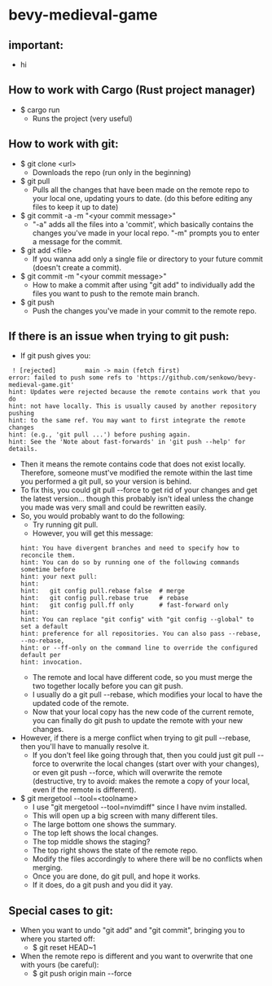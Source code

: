 # bevy-medieval-game
## important:
- hi
## How to work with Cargo (Rust project manager)
- $ cargo run
  - Runs the project (very useful)
## How to work with git:
- $ git clone \<url\>
  - Downloads the repo (run only in the beginning)
- $ git pull
  - Pulls all the changes that have been made on the remote repo to your local one, updating yours to date. (do this before editing any files to keep it up to date)
- $ git commit -a -m "\<your commit message\>"
  - "-a" adds all the files into a 'commit', which basically contains the changes you've made in your local repo. "-m" prompts you to enter a message for the commit. 
- $ git add \<file\>
  - If you wanna add only a single file or directory to your future commit (doesn't create a commit). 
- $ git commit -m "\<your commit message\>"
  - How to make a commit after using "git add" to individually add the files you want to push to the remote main branch.
- $ git push
  - Push the changes you've made in your commit to the remote repo.
## If there is an issue when trying to git push:
- If git push gives you:
~~~
 ! [rejected]        main -> main (fetch first)
error: failed to push some refs to 'https://github.com/senkowo/bevy-medieval-game.git'
hint: Updates were rejected because the remote contains work that you do
hint: not have locally. This is usually caused by another repository pushing
hint: to the same ref. You may want to first integrate the remote changes
hint: (e.g., 'git pull ...') before pushing again.
hint: See the 'Note about fast-forwards' in 'git push --help' for details.
~~~
  - Then it means the remote contains code that does not exist locally. Therefore, someone must've modified the remote within the last time you performed a git pull, so your version is behind. 
  - To fix this, you could git pull --force to get rid of your changes and get the latest version... though this probably isn't ideal unless the change you made was very small and could be rewritten easily.
  - So, you would probably want to do the following:
    - Try running git pull.
    - However, you will get this message:
    ```
    hint: You have divergent branches and need to specify how to reconcile them.
    hint: You can do so by running one of the following commands sometime before
    hint: your next pull:
    hint: 
    hint:   git config pull.rebase false  # merge
    hint:   git config pull.rebase true   # rebase
    hint:   git config pull.ff only       # fast-forward only
    hint: 
    hint: You can replace "git config" with "git config --global" to set a default
    hint: preference for all repositories. You can also pass --rebase, --no-rebase,
    hint: or --ff-only on the command line to override the configured default per
    hint: invocation.
    ```
    - The remote and local have different code, so you must merge the two together locally before you can git push. 
    - I usually do a git pull --rebase, which modifies your local to have the updated code of the remote. 
    - Now that your local copy has the new code of the current remote, you can finally do git push to update the remote with your new changes.
  - However, if there is a merge conflict when trying to git pull --rebase, then you'll have to manually resolve it.
    - If you don't feel like going through that, then you could just git pull --force to overwrite the local changes (start over with your changes), or even git push --force, which will overwrite the remote (destructive, try to avoid: makes the remote a copy of your local, even if the remote is different).
- $ git mergetool --tool=\<toolname\>
  - I use "git mergetool --tool=nvimdiff" since I have nvim installed. 
  - This will open up a big screen with many different tiles.
  - The large bottom one shows the summary.
  - The top left shows the local changes.
  - The top middle shows the staging?
  - The top right shows the state of the remote repo.
  - Modify the files accordingly to where there will be no conflicts when merging.
  - Once you are done, do git pull, and hope it works. 
  - If it does, do a git push and you did it yay.
## Special cases to git:
- When you want to undo "git add" and "git commit", bringing you to where you started off:
  - $ git reset HEAD~1
- When the remote repo is different and you want to overwrite that one with yours (be careful):
  - $ git push origin main --force
